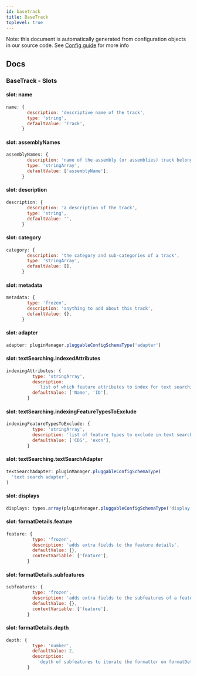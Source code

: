 ```yaml
---
id: basetrack
title: BaseTrack
toplevel: true
---
```


Note: this document is automatically generated from configuration objects in
our source code. See [Config guide](/docs/config_guide) for more info

## Docs

### BaseTrack - Slots

#### slot: name

```js
name: {
        description: 'descriptive name of the track',
        type: 'string',
        defaultValue: 'Track',
      }
```

#### slot: assemblyNames

```js
assemblyNames: {
        description: 'name of the assembly (or assemblies) track belongs to',
        type: 'stringArray',
        defaultValue: ['assemblyName'],
      }
```

#### slot: description

```js
description: {
        description: 'a description of the track',
        type: 'string',
        defaultValue: '',
      }
```

#### slot: category

```js
category: {
        description: 'the category and sub-categories of a track',
        type: 'stringArray',
        defaultValue: [],
      }
```

#### slot: metadata

```js
metadata: {
        type: 'frozen',
        description: 'anything to add about this track',
        defaultValue: {},
      }
```

#### slot: adapter

```js
adapter: pluginManager.pluggableConfigSchemaType('adapter')
```

#### slot: textSearching.indexedAttributes

```js
indexingAttributes: {
          type: 'stringArray',
          description:
            'list of which feature attributes to index for text searching',
          defaultValue: ['Name', 'ID'],
        }
```

#### slot: textSearching.indexingFeatureTypesToExclude

```js
indexingFeatureTypesToExclude: {
          type: 'stringArray',
          description: 'list of feature types to exclude in text search index',
          defaultValue: ['CDS', 'exon'],
        }
```

#### slot: textSearching.textSearchAdapter

```js
textSearchAdapter: pluginManager.pluggableConfigSchemaType(
  'text search adapter',
)
```

#### slot: displays

```js
displays: types.array(pluginManager.pluggableConfigSchemaType('display'))
```

#### slot: formatDetails.feature

```js
feature: {
          type: 'frozen',
          description: 'adds extra fields to the feature details',
          defaultValue: {},
          contextVariable: ['feature'],
        }
```

#### slot: formatDetails.subfeatures

```js
subfeatures: {
          type: 'frozen',
          description: 'adds extra fields to the subfeatures of a feature',
          defaultValue: {},
          contextVariable: ['feature'],
        }
```

#### slot: formatDetails.depth

```js
depth: {
          type: 'number',
          defaultValue: 2,
          description:
            'depth of subfeatures to iterate the formatter on formatDetails.subfeatures (e.g. you may not want to format the exon/cds subfeatures, so limited to 2',
        }
```
